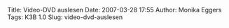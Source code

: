 Title: Video-DVD auslesen
Date: 2007-03-28 17:55
Author: Monika Eggers
Tags: K3B 1.0
Slug: video-dvd-auslesen


